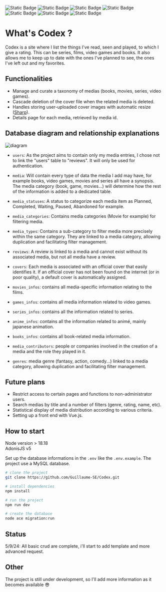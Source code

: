 ![Static Badge](https://img.shields.io/badge/html-FD501A?style=for-the-badge&logo=html5&logoColor=white)
![Static Badge](https://img.shields.io/badge/css-306AF1?style=for-the-badge&logo=css3&logoColor=white)
![Static Badge](https://img.shields.io/badge/javascript-EFD81B?style=for-the-badge&logo=javascript&logoColor=black)
![Static Badge](https://img.shields.io/badge/typescript-387CC8?style=for-the-badge&logo=typescript&logoColor=white)
![Static Badge](https://img.shields.io/badge/node.js-6DA55F?style=for-the-badge&logo=node.js&logoColor=white)
![Static Badge](https://img.shields.io/badge/adonis-4031A9?style=for-the-badge&logo=adonisjs&logoColor=white)
![Static Badge](https://img.shields.io/badge/MySQL-F29111?style=for-the-badge&logo=mysql&logoColor=marine)

# What's Codex ?

Codex is a site where I list the things I've read, seen and played, to which I give a rating.
This can be series, films, video games and books.
It also allows me to keep up to date with the ones I've planned to see, the ones I've left out and my favorites.

## Functionalities

- Manage and curate a taxonomy of medias (books, movies, series, video games).
- Cascade deletion of the cover file when the related media is deleted.
- Handles storing user-uploaded cover images with automatic resize ([Sharp](https://sharp.pixelplumbing.com/)).
- Details page for each media, retrieved by media id.

## Database diagram and relationship explanations

![diagram](https://github.com/user-attachments/assets/a71f22b9-907c-45ac-b73e-d1036bfbff8b)

- `users`: As the project aims to contain only my media entries, I chose not to link the "users" table to "reviews". It will only be used for authentication.

- `media`: Will contain every type of data the media I add may have, for example books, video games, movies and series all have a synopsis.  
  The media category (book, game, movies...) will determine how the rest of the information is added to a dedicated table.

- `media_statuses`: A status to categorize each media item as Planned, Completed, Waiting, Paused, Abandoned for example.

- `media_categories`: Contains media categories (Movie for example) for filtering media.

- `media_types`: Contains a sub-category to filter media more precisely within the same category. They are linked to a media category, allowing duplication and facilitating filter management.

- `reviews`: A review is linked to a media and cannot exist without its associated media, but not all media have a review.

- `covers`: Each media is associated with an official cover that easily identifies it. If an official cover has not been found on the internet (or in poor quality), a default cover is automatically assigned.

- `movies_infos`: contains all media-specific information relating to the films.

- `games_infos`: contains all media information related to video games.

- `series_infos`: contains all the information related to series.

- `anime_infos`: contains all the information related to animé, mainly japanese animation.

- `books_infos`: contains all book-related media information.

- `media_contributors`: people or companies involved in the creation of a media and the role they played in it.

- `genres`: media genre (fantasy, action, comedy...) linked to a media category, allowing duplication and facilitating filter management.

## Future plans

- Restrict access to certain pages and functions to non-administrator users.
- Search medias by title and a number of filters (genre, rating, name, etc).
- Statistical display of media distribution according to various criteria.
- Setting up a front end with Vue.js.

## How to start

Node version > 18.18  
AdonisJS v5

Set up the database informations in the `.env` like the `.env.example`. The project use a MySQL database.

```bash
# clone the project
git clone https://github.com/Guillaume-SE/Codex.git

# install dependencies
npm install

# run the project
npm run dev

# create the database
node ace migration:run
```

## Status

5/9/24: All basic crud are complete, i'll start to add template and more advanced request.

## Other

The project is still under development, so I'll add more information as it becomes available :sunglasses:
